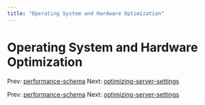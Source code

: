 ```yaml
---
title: "Operating System and Hardware Optimization"
---
```


# Operating System and Hardware Optimization

Prev: [performance-schema](performance-schema.md)
Next: [optimizing-server-settings](optimizing-server-settings.md)

Prev: [performance-schema](performance-schema.md)
Next: [optimizing-server-settings](optimizing-server-settings.md)
